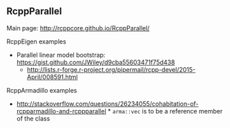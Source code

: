 
## RcppParallel

Main page: http://rcppcore.github.io/RcppParallel/

RcppEigen examples

* Parallel linear model bootstrap: https://gist.github.com/JWiley/d9cba55603471f75d438
    * http://lists.r-forge.r-project.org/pipermail/rcpp-devel/2015-April/008591.html

RcppArmadillo examples

* http://stackoverflow.com/questions/26234055/cohabitation-of-rcpparmadillo-and-rcppparallel
      * `arma::vec` is to be a reference member of the class
